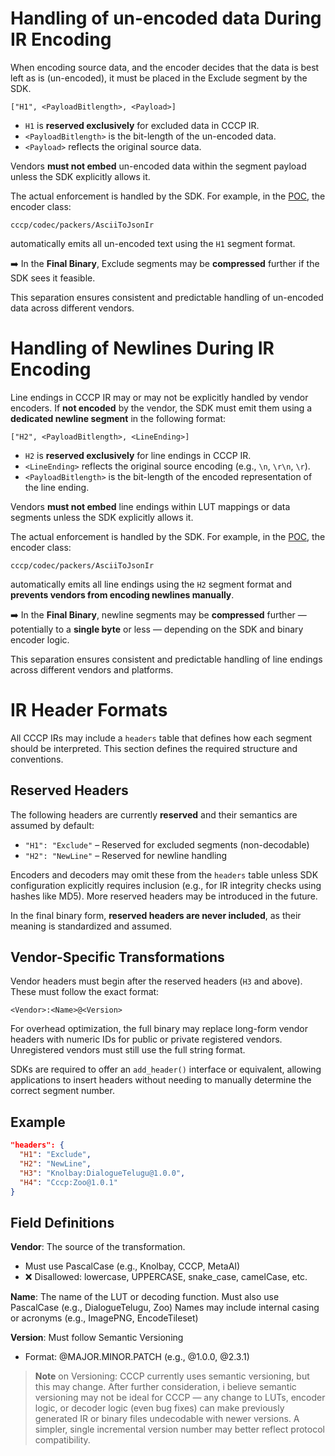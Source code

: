 # Handling of un-encoded data During IR Encoding

When encoding source data, and the encoder decides that the data is best left as is (un-encoded), it must be placed in the Exclude segment by the SDK.

```
["H1", <PayloadBitlength>, <Payload>]
```

* `H1` is **reserved exclusively** for excluded data in CCCP IR.
* `<PayloadBitlength>` is the bit-length of the un-encoded data.
* `<Payload>` reflects the original source data.

Vendors **must not embed** un-encoded data within the segment payload unless the SDK explicitly allows it.

The actual enforcement is handled by the SDK. For example, in the [POC](https://github.com/brucekaushik/cccp-python-poc), the encoder class:

```
cccp/codec/packers/AsciiToJsonIr
```

automatically emits all un-encoded text using the `H1` segment format.

➡️ In the **Final Binary**, Exclude segments may be **compressed** further if the SDK sees it feasible.

This separation ensures consistent and predictable handling of un-encoded data across different vendors.

# Handling of Newlines During IR Encoding

Line endings in CCCP IR may or may not be explicitly handled by vendor encoders. If **not encoded** by the vendor, the SDK must emit them using a **dedicated newline segment** in the following format:

```
["H2", <PayloadBitlength>, <LineEnding>]
```

* `H2` is **reserved exclusively** for line endings in CCCP IR.
* `<LineEnding>` reflects the original source encoding (e.g., `\n`, `\r\n`, `\r`).
* `<PayloadBitlength>` is the bit-length of the encoded representation of the line ending.

Vendors **must not embed** line endings within LUT mappings or data segments unless the SDK explicitly allows it.

The actual enforcement is handled by the SDK. For example, in the [POC](https://github.com/brucekaushik/cccp-python-poc), the encoder class:

```
cccp/codec/packers/AsciiToJsonIr
```

automatically emits all line endings using the `H2` segment format and **prevents vendors from encoding newlines manually**.

➡️ In the **Final Binary**, newline segments may be **compressed** further — potentially to a **single byte** or less — depending on the SDK and binary encoder logic.

This separation ensures consistent and predictable handling of line endings across different vendors and platforms.

# IR Header Formats

All CCCP IRs may include a `headers` table that defines how each segment should be interpreted. This section defines the required structure and conventions.

## Reserved Headers

The following headers are currently **reserved** and their semantics are assumed by default:

* `"H1": "Exclude"` – Reserved for excluded segments (non-decodable)
* `"H2": "NewLine"` – Reserved for newline handling

Encoders and decoders may omit these from the `headers` table unless SDK configuration explicitly requires inclusion (e.g., for IR integrity checks using hashes like MD5). More reserved headers may be introduced in the future.

In the final binary form, **reserved headers are never included**, as their meaning is standardized and assumed.

## Vendor-Specific Transformations

Vendor headers must begin after the reserved headers (`H3` and above). These must follow the exact format:

`<Vendor>:<Name>@<Version>`

For overhead optimization, the full binary may replace long-form vendor headers with numeric IDs for public or private registered vendors. Unregistered vendors must still use the full string format.

SDKs are required to offer an `add_header()` interface or equivalent, allowing applications to insert headers without needing to manually determine the correct segment number.

## Example

```json
"headers": {
  "H1": "Exclude",
  "H2": "NewLine",
  "H3": "Knolbay:DialogueTelugu@1.0.0",
  "H4": "Cccp:Zoo@1.0.1"
}
```

## Field Definitions

**Vendor**: The source of the transformation.
- Must use PascalCase (e.g., Knolbay, CCCP, MetaAI)
- ❌ Disallowed: lowercase, UPPERCASE, snake_case, camelCase, etc.

**Name**: The name of the LUT or decoding function.
Must also use PascalCase (e.g., DialogueTelugu, Zoo)
Names may include internal casing or acronyms (e.g., ImagePNG, EncodeTileset)

**Version**: Must follow Semantic Versioning
- Format: @MAJOR.MINOR.PATCH (e.g., @1.0.0, @2.3.1)

> **Note** on Versioning: CCCP currently uses semantic versioning, but this may change. After further consideration, i believe semantic versioning may not be ideal for CCCP — any change to LUTs, encoder logic, or decoder logic (even bug fixes) can make previously generated IR or binary files undecodable with newer versions. A simpler, single incremental version number may better reflect protocol compatibility.
